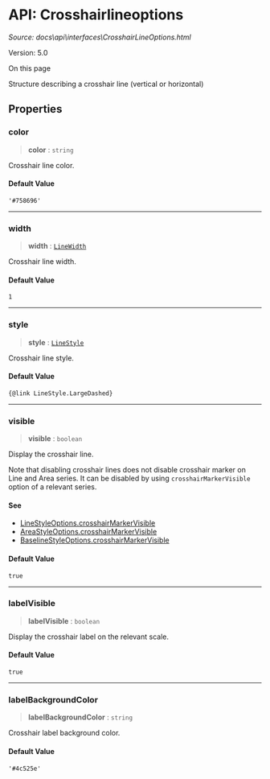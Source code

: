 # API: Crosshairlineoptions

*Source: docs\api\interfaces\CrosshairLineOptions.html*

Version: 5.0

On this page

Structure describing a crosshair line (vertical or horizontal)

## Properties[​](CrosshairLineOptions.html#properties "Direct link to Properties")

### color[​](CrosshairLineOptions.html#color "Direct link to color")

> **color** : `string`

Crosshair line color.

#### Default Value[​](CrosshairLineOptions.html#default-value "Direct link to Default Value")

`'#758696'`

* * *

### width[​](CrosshairLineOptions.html#width "Direct link to width")

> **width** : [`LineWidth`](../type-aliases/LineWidth.md)

Crosshair line width.

#### Default Value[​](CrosshairLineOptions.html#default-value-1 "Direct link to Default Value")

`1`

* * *

### style[​](CrosshairLineOptions.html#style "Direct link to style")

> **style** : [`LineStyle`](../enumerations/LineStyle.md)

Crosshair line style.

#### Default Value[​](CrosshairLineOptions.html#default-value-2 "Direct link to Default Value")
    
    
    {@link LineStyle.LargeDashed}  
    

* * *

### visible[​](CrosshairLineOptions.html#visible "Direct link to visible")

> **visible** : `boolean`

Display the crosshair line.

Note that disabling crosshair lines does not disable crosshair marker on Line and Area series. It can be disabled by using `crosshairMarkerVisible` option of a relevant series.

#### See[​](CrosshairLineOptions.html#see "Direct link to See")

  * [LineStyleOptions.crosshairMarkerVisible](LineStyleOptions.html#crosshairmarkervisible)
  * [AreaStyleOptions.crosshairMarkerVisible](AreaStyleOptions.html#crosshairmarkervisible)
  * [BaselineStyleOptions.crosshairMarkerVisible](BaselineStyleOptions.html#crosshairmarkervisible)

#### Default Value[​](CrosshairLineOptions.html#default-value-3 "Direct link to Default Value")

`true`

* * *

### labelVisible[​](CrosshairLineOptions.html#labelvisible "Direct link to labelVisible")

> **labelVisible** : `boolean`

Display the crosshair label on the relevant scale.

#### Default Value[​](CrosshairLineOptions.html#default-value-4 "Direct link to Default Value")

`true`

* * *

### labelBackgroundColor[​](CrosshairLineOptions.html#labelbackgroundcolor "Direct link to labelBackgroundColor")

> **labelBackgroundColor** : `string`

Crosshair label background color.

#### Default Value[​](CrosshairLineOptions.html#default-value-5 "Direct link to Default Value")

`'#4c525e'`
